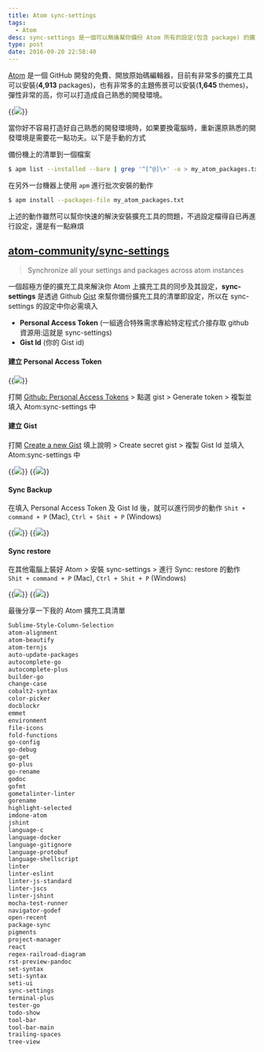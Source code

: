 ```yaml
---
title: Atom sync-settings
tags:
  - Atom
desc: sync-settings 是一個可以無痛幫你備份 Atom 所有的設定(包含 package) 的擴充工具
type: post
date: 2016-09-20 22:58:40
---
```


[Atom](https://goo.gl/LGBVzh) 是一個 GitHub 開發的免費、開放原始碼編輯器，目前有非常多的擴充工具可以安裝(**4,913** packages)，也有非常多的主題佈景可以安裝(**1,645** themes)，彈性非常的高，你可以打造成自己熟悉的開發環境。

{{<img src="/posts/atom-sync-settings/atom-sync-settings-02.jpg">}}

<!--more-->

當你好不容易打造好自己熟悉的開發環境時，如果要換電腦時，重新還原熟悉的開發環境是需要花一點功夫。以下是手動的方式

備份機上的清單到一個檔案
```sh
$ apm list --installed --bare | grep '^[^@]\+' -o > my_atom_packages.txt
```

在另外一台機器上使用 `apm` 進行批次安裝的動作
```sh
$ apm install --packages-file my_atom_packages.txt
```

上述的動作雖然可以幫你快速的解決安裝擴充工具的問題，不過設定檔得自已再進行設定，還是有一點麻煩

## [atom-community/sync-settings](https://github.com/atom-community/sync-settings)

> Synchronize all your settings and packages across atom instances

一個超極方便的擴充工具來解決你 Atom 上擴充工具的同步及其設定，**sync-settings** 是透過 Github [Gist](https://gist.github.com/) 來幫你備份擴充工具的清單即設定，所以在 sync-settings 的設定中你必需填入

  - **Personal Access Token** (一組適合特殊需求專給特定程式介接存取 github 資源用:這就是 sync-settings)
  - **Gist Id** (你的 Gist id)

#### 建立 Personal Access Token

{{<img src="/posts/atom-sync-settings/atom-sync-settings-03.jpg">}}

打開 [Github: Personal Access Tokens](https://github.com/settings/tokens/new) > 點選 gist > Generate token > 複製並填入 Atom:sync-settings 中

#### 建立 Gist

打開 [Create a new Gist](https://gist.github.com/) 填上說明 > Create secret gist > 複製 Gist Id 並填入 Atom:sync-settings 中

{{<img src="/posts/atom-sync-settings/atom-sync-settings-04.jpg">}}
{{<img src="/posts/atom-sync-settings/atom-sync-settings-05.jpg">}}

#### Sync Backup

在填入 Personal Access Token 及 Gist Id 後，就可以進行同步的動作 `Shit + command + P` (Mac), `Ctrl + Shit + P` (Windows)

{{<img src="/posts/atom-sync-settings/atom-sync-settings-06.jpg">}}
{{<img src="/posts/atom-sync-settings/atom-sync-settings-07.jpg">}}

#### Sync restore

在其他電腦上裝好 Atom > 安裝 sync-settings > 進行 Sync: restore 的動作 `Shit + command + P` (Mac), `Ctrl + Shit + P` (Windows)

{{<img src="/posts/atom-sync-settings/atom-sync-settings-08.png">}}
{{<img src="/posts/atom-sync-settings/atom-sync-settings-09.png">}}

最後分享一下我的 Atom 擴充工具清單

```sh
Sublime-Style-Column-Selection
atom-alignment
atom-beautify
atom-ternjs
auto-update-packages
autocomplete-go
autocomplete-plus
builder-go
change-case
cobalt2-syntax
color-picker
docblockr
emmet
environment
file-icons
fold-functions
go-config
go-debug
go-get
go-plus
go-rename
godoc
gofmt
gometalinter-linter
gorename
highlight-selected
imdone-atom
jshint
language-c
language-docker
language-gitignore
language-protobuf
language-shellscript
linter
linter-eslint
linter-js-standard
linter-jscs
linter-jshint
mocha-test-runner
navigator-godef
open-recent
package-sync
pigments
project-manager
react
regex-railroad-diagram
rst-preview-pandoc
set-syntax
seti-syntax
seti-ui
sync-settings
terminal-plus
tester-go
todo-show
tool-bar
tool-bar-main
trailing-spaces
tree-view
```
